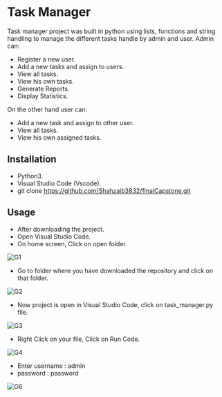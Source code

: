 # Task Manager

   Task manager project was built in python using lists, functions and string handling to manage the different tasks handle by admin and user. 
   Admin can:
   - Register a new user.
   - Add a new tasks and assign to users.
   - View all tasks.
   - View his own tasks.
   - Generate Reports.
   - Display Statistics.

   On the other hand user can:
   - Add a new task and assign to other user.
   - View all tasks.
   - View his own assigned tasks.

## Installation
 -  Python3.
 -  Visual Studio Code (Vscode).
 -  git clone https://github.com/Shahzaib3832/finalCapstone.git

## Usage

- After downloading the project.
- Open Visual Studio Code.
- On home screen, Click on open folder.
  
![G1](https://github.com/Shahzaib3832/finalCapstone/assets/155553989/556dfc11-4fd7-4fbe-becf-0087446e4f3b)

- Go to folder where you have downloaded the repository and click on that folder.

![G2](https://github.com/Shahzaib3832/finalCapstone/assets/155553989/e7db1b58-605a-454f-9004-627a5c7d956b)

- Now project is open in Visual Studio Code, click on task_manager.py file.
  
![G3](https://github.com/Shahzaib3832/finalCapstone/assets/155553989/80362a72-29a4-49f9-98d0-f61e5e96cdb6)


- Right Click on your file, Click on Run Code.

![G4](https://github.com/Shahzaib3832/finalCapstone/assets/155553989/bcc883c8-b31c-4de8-b111-6be8ed1c458c)

- Enter username : admin
- password : password
  
![G6](https://github.com/Shahzaib3832/finalCapstone/assets/155553989/60eae5c6-42fd-434f-97db-2183cd5f2f43)
